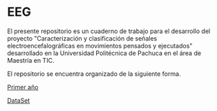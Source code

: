 # EEG
El presente repositorio es un cuaderno de trabajo para el desarrollo del proyecto "Caracterización y clasificación de señales electroencefalográficas en movimientos pensados y ejecutados" desarrollado en la Universidad Politécnica de Pachuca en el área de Maestría en TIC.


El repositorio se encuentra organizado de la siguiente forma.

[Primer año](https://github.com/pandao/editor.md "primer año")

[DataSet](https://github.com/pandao/editor.md "DataSet")
